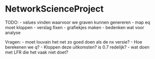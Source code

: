 # NetworkScienceProject
TODO: 
    - values vinden waarvoor we graven kunnen genereren
    - map eq moet kloppen
    - verslag fixen
    - grafiekjes maken
    - bedenken wat voor analyse

Vragen:
    - moet louvain het net zo goed doen als de nx versie?
    - Hoe berekenen we q?
    - Kloppen deze uitkomsten? is 0.7 redelijk?
    - wat doen met LFR die het vaak niet doet?
